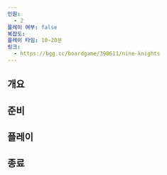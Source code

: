 ```yaml
---
인원:
  - 2
플레이 여부: false
복잡도:
플레이 타임: 10~20분
링크:
  - https://bgg.cc/boardgame/390611/nine-knights
---
```

## 개요
## 준비
## 플레이
## 종료